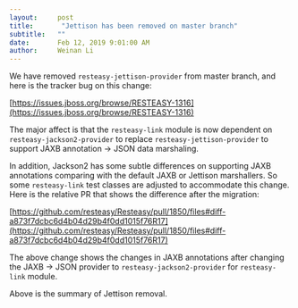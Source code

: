 ```yaml
---
layout:     post
title:       "Jettison has been removed on master branch"
subtitle:   ""
date:       Feb 12, 2019 9:01:00 AM
author:     Weinan Li
---
```


We have removed `resteasy-jettison-provider` from master branch, and here is the tracker bug on this change: 

[https://issues.jboss.org/browse/RESTEASY-1316](https://issues.jboss.org/browse/RESTEASY-1316)

The major affect is that the `resteasy-link` module is now dependent on `resteasy-jackson2-provider` to replace `resteasy-jettison-provider` to support JAXB annotation -&gt; JSON data marshaling.

In addition, Jackson2 has some subtle differences on supporting JAXB annotations comparing with the default JAXB or Jettison marshallers. So some `resteasy-link` test classes are adjusted to accommodate this change. Here is the relative PR that shows the difference after the migration: 

[https://github.com/resteasy/Resteasy/pull/1850/files#diff-a873f7dcbc6d4b04d29b4f0dd1015f76R17](https://github.com/resteasy/Resteasy/pull/1850/files#diff-a873f7dcbc6d4b04d29b4f0dd1015f76R17)

The above change shows the changes in JAXB annotations after changing the JAXB -&gt; JSON provider to `resteasy-jackson2-provider` for `resteasy-link` module.

Above is the summary of Jettison removal.




                    




                    

                    


                
